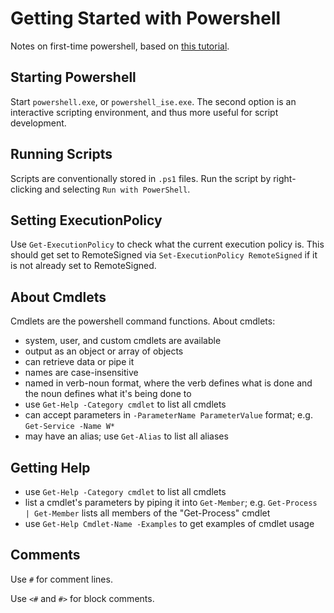 # Getting Started with Powershell
Notes on first-time powershell, based on [this tutorial](https://blog.netwrix.com/2018/02/21/windows-powershell-scripting-tutorial-for-beginners/).

## Starting Powershell
Start `powershell.exe`, or `powershell_ise.exe`. The second option is an interactive scripting environment, and thus more useful for script development.

## Running Scripts
Scripts are conventionally stored in `.ps1` files. Run the script by right-clicking and selecting `Run with PowerShell`.

## Setting ExecutionPolicy
Use `Get-ExecutionPolicy` to check what the current execution policy is. This should get set to RemoteSigned via `Set-ExecutionPolicy RemoteSigned` if it is not already set to RemoteSigned.

## About Cmdlets
Cmdlets are the powershell command functions. About cmdlets:

* system, user, and custom cmdlets are available
* output as an object or array of objects
* can retrieve data or pipe it
* names are case-insensitive
* named in verb-noun format, where the verb defines what is done and the noun defines what it's being done to
* use `Get-Help -Category cmdlet` to list all cmdlets
* can accept parameters in `-ParameterName ParameterValue` format; e.g. `Get-Service -Name W*`
* may have an alias; use `Get-Alias` to list all aliases

## Getting Help
* use `Get-Help -Category cmdlet` to list all cmdlets
* list a cmdlet's parameters by piping it into `Get-Member`; e.g. `Get-Process | Get-Member` lists all members of the "Get-Process" cmdlet
* use `Get-Help Cmdlet-Name -Examples` to get examples of cmdlet usage

## Comments
Use `#` for comment lines.

Use `<#` and `#>` for block comments.
